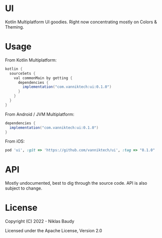 UI
==

Kotlin Multiplatform UI goodies. Right now concentrating mostly on Colors & Theming.

# Usage

From Kotlin Multiplatform:

```groovy
kotlin {
  sourceSets {
    val commonMain by getting {
      dependencies {
        implementation("com.vanniktech:ui:0.1.0")
      }
    }
  }
}
```

From Android / JVM Multiplatform:

```groovy
dependencies {
  implementation("com.vanniktech:ui:0.1.0")
}
```

From iOS:

```ruby
pod 'ui', :git => 'https://github.com/vanniktech/ui', :tag => "0.1.0"
```

# API

Mostly undocumented, best to dig through the source code. API is also subject to change.

# License

Copyright (C) 2022 - Niklas Baudy

Licensed under the Apache License, Version 2.0
